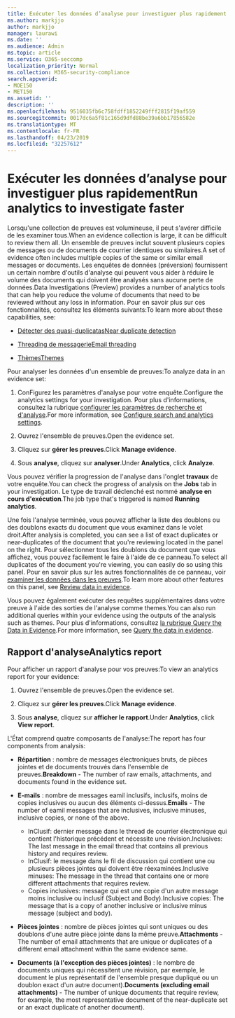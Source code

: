```yaml
---
title: Exécuter les données d’analyse pour investiguer plus rapidement
ms.author: markjjo
author: markjjo
manager: laurawi
ms.date: ''
ms.audience: Admin
ms.topic: article
ms.service: O365-seccomp
localization_priority: Normal
ms.collection: M365-security-compliance
search.appverid:
- MOE150
- MET150
ms.assetid: ''
description: ''
ms.openlocfilehash: 9516035fb6c758fdff1852249fff2815f19af559
ms.sourcegitcommit: 0017dc6a5f81c165d9dfd88be39a6bb17856582e
ms.translationtype: MT
ms.contentlocale: fr-FR
ms.lasthandoff: 04/23/2019
ms.locfileid: "32257612"
---
```

# <a name="run-analytics-to-investigate-faster"></a><span data-ttu-id="c75fa-102">Exécuter les données d’analyse pour investiguer plus rapidement</span><span class="sxs-lookup"><span data-stu-id="c75fa-102">Run analytics to investigate faster</span></span>

<span data-ttu-id="c75fa-103">Lorsqu'une collection de preuves est volumineuse, il peut s'avérer difficile de les examiner tous.</span><span class="sxs-lookup"><span data-stu-id="c75fa-103">When an evidence collection is large, it can be difficult to review them all.</span></span> <span data-ttu-id="c75fa-104">Un ensemble de preuves inclut souvent plusieurs copies de messages ou de documents de courrier identiques ou similaires.</span><span class="sxs-lookup"><span data-stu-id="c75fa-104">A set of evidence often includes multiple copies of the same or similar email messages or documents.</span></span> <span data-ttu-id="c75fa-105">Les enquêtes de données (préversion) fournissent un certain nombre d'outils d'analyse qui peuvent vous aider à réduire le volume des documents qui doivent être analysés sans aucune perte de données.</span><span class="sxs-lookup"><span data-stu-id="c75fa-105">Data Investigations (Preview) provides a number of analytics tools that can help you reduce the volume of documents that need to be reviewed without any loss in information.</span></span> <span data-ttu-id="c75fa-106">Pour en savoir plus sur ces fonctionnalités, consultez les éléments suivants:</span><span class="sxs-lookup"><span data-stu-id="c75fa-106">To learn more about these capabilities, see:</span></span>

- [<span data-ttu-id="c75fa-107">Détecter des quasi-duplicatas</span><span class="sxs-lookup"><span data-stu-id="c75fa-107">Near duplicate detection</span></span>](near-duplicates.md)

- [<span data-ttu-id="c75fa-108">Threading de messagerie</span><span class="sxs-lookup"><span data-stu-id="c75fa-108">Email threading</span></span>](email-threading.md)

- [<span data-ttu-id="c75fa-109">Thèmes</span><span class="sxs-lookup"><span data-stu-id="c75fa-109">Themes</span></span>](themes.md)

<span data-ttu-id="c75fa-110">Pour analyser les données d'un ensemble de preuves:</span><span class="sxs-lookup"><span data-stu-id="c75fa-110">To analyze data in an evidence set:</span></span>

1. <span data-ttu-id="c75fa-111">ConFigurez les paramètres d'analyse pour votre enquête.</span><span class="sxs-lookup"><span data-stu-id="c75fa-111">Configure the analytics settings for your investigation.</span></span> <span data-ttu-id="c75fa-112">Pour plus d'informations, consultez la rubrique [configurer les paramètres de recherche et d'analyse](configure-search-analytics-settings.md).</span><span class="sxs-lookup"><span data-stu-id="c75fa-112">For more information, see [Configure search and analytics settings](configure-search-analytics-settings.md).</span></span>

2. <span data-ttu-id="c75fa-113">Ouvrez l'ensemble de preuves.</span><span class="sxs-lookup"><span data-stu-id="c75fa-113">Open the evidence set.</span></span>

3. <span data-ttu-id="c75fa-114">Cliquez sur **gérer les preuves**.</span><span class="sxs-lookup"><span data-stu-id="c75fa-114">Click **Manage evidence**.</span></span>

4. <span data-ttu-id="c75fa-115">Sous **analyse**, cliquez sur **analyser**.</span><span class="sxs-lookup"><span data-stu-id="c75fa-115">Under **Analytics**, click **Analyze**.</span></span>

<span data-ttu-id="c75fa-116">Vous pouvez vérifier la progression de l'analyse dans l'onglet **travaux** de votre enquête.</span><span class="sxs-lookup"><span data-stu-id="c75fa-116">You can check the progress of analysis on the **Jobs** tab in your investigation.</span></span> <span data-ttu-id="c75fa-117">Le type de travail déclenché est nommé **analyse en cours d'exécution**.</span><span class="sxs-lookup"><span data-stu-id="c75fa-117">The job type that's triggered is named **Running analytics**.</span></span>

 <span data-ttu-id="c75fa-118">Une fois l'analyse terminée, vous pouvez afficher la liste des doublons ou des doublons exacts du document que vous examinez dans le volet droit.</span><span class="sxs-lookup"><span data-stu-id="c75fa-118">After analysis is completed, you can see a list of exact duplicates or near-duplicates of the document that you're reviewing located in the panel on the right.</span></span> <span data-ttu-id="c75fa-119">Pour sélectionner tous les doublons du document que vous affichez, vous pouvez facilement le faire à l'aide de ce panneau.</span><span class="sxs-lookup"><span data-stu-id="c75fa-119">To select all duplicates of the document you're viewing, you can easily do so using this panel.</span></span> <span data-ttu-id="c75fa-120">Pour en savoir plus sur les autres fonctionnalités de ce panneau, voir [examiner les données dans les preuves](review-data-in-evidence.md).</span><span class="sxs-lookup"><span data-stu-id="c75fa-120">To learn more about other features on this panel, see [Review data in evidence](review-data-in-evidence.md).</span></span> 

<span data-ttu-id="c75fa-121">Vous pouvez également exécuter des requêtes supplémentaires dans votre preuve à l'aide des sorties de l'analyse comme themes.</span><span class="sxs-lookup"><span data-stu-id="c75fa-121">You can also run additional queries within your evidence using the outputs of the analysis such as themes.</span></span> <span data-ttu-id="c75fa-122">Pour plus d'informations, consultez [la rubrique Query the Data in Evidence](evidence-query.md).</span><span class="sxs-lookup"><span data-stu-id="c75fa-122">For more information, see [Query the data in evidence](evidence-query.md).</span></span>

## <a name="analytics-report"></a><span data-ttu-id="c75fa-123">Rapport d'analyse</span><span class="sxs-lookup"><span data-stu-id="c75fa-123">Analytics report</span></span>

<span data-ttu-id="c75fa-124">Pour afficher un rapport d'analyse pour vos preuves:</span><span class="sxs-lookup"><span data-stu-id="c75fa-124">To view an analytics report for your evidence:</span></span>

1. <span data-ttu-id="c75fa-125">Ouvrez l'ensemble de preuves.</span><span class="sxs-lookup"><span data-stu-id="c75fa-125">Open the evidence set.</span></span>

2. <span data-ttu-id="c75fa-126">Cliquez sur **gérer les preuves**.</span><span class="sxs-lookup"><span data-stu-id="c75fa-126">Click **Manage evidence**.</span></span>

3. <span data-ttu-id="c75fa-127">Sous **analyse**, cliquez sur **afficher le rapport**.</span><span class="sxs-lookup"><span data-stu-id="c75fa-127">Under **Analytics**, click **View report**.</span></span>

<span data-ttu-id="c75fa-128">L'État comprend quatre composants de l'analyse:</span><span class="sxs-lookup"><span data-stu-id="c75fa-128">The report has four components from analysis:</span></span>

- <span data-ttu-id="c75fa-129">**Répartition** : nombre de messages électroniques bruts, de pièces jointes et de documents trouvés dans l'ensemble de preuves.</span><span class="sxs-lookup"><span data-stu-id="c75fa-129">**Breakdown** - The number of raw emails, attachments, and documents found in the evidence set.</span></span>

- <span data-ttu-id="c75fa-130">**E-mails** : nombre de messages eamil inclusifs, inclusifs, moins de copies inclusives ou aucun des éléments ci-dessus.</span><span class="sxs-lookup"><span data-stu-id="c75fa-130">**Emails** - The number of eamil messages that are inclusives, inclusive minuses, inclusive copies, or none of the above.</span></span>
   - <span data-ttu-id="c75fa-131">InClusif: dernier message dans le thread de courrier électronique qui contient l'historique précédent et nécessite une révision.</span><span class="sxs-lookup"><span data-stu-id="c75fa-131">Inclusives: The last message in the email thread that contains all previous history and requires review.</span></span>
   - <span data-ttu-id="c75fa-132">InClusif: le message dans le fil de discussion qui contient une ou plusieurs pièces jointes qui doivent être réexaminées.</span><span class="sxs-lookup"><span data-stu-id="c75fa-132">Inclusive minuses: The message in the thread that contains one or more different attachments that requires review.</span></span>
   - <span data-ttu-id="c75fa-133">Copies inclusives: message qui est une copie d'un autre message moins inclusive ou inclusif (Subject and Body).</span><span class="sxs-lookup"><span data-stu-id="c75fa-133">Inclusive copies: The message that is a copy of another inclusive or inclusive minus message (subject and body).</span></span>

- <span data-ttu-id="c75fa-134">**Pièces jointes** : nombre de pièces jointes qui sont uniques ou des doublons d'une autre pièce jointe dans la même preuve.</span><span class="sxs-lookup"><span data-stu-id="c75fa-134">**Attachments** - The number of email attachments that are unique or duplicates of a different email attachment within the same evidence same.</span></span>

- <span data-ttu-id="c75fa-135">**Documents (à l'exception des pièces jointes)** : le nombre de documents uniques qui nécessitent une révision, par exemple, le document le plus représentatif de l'ensemble presque dupliqué ou un doublon exact d'un autre document).</span><span class="sxs-lookup"><span data-stu-id="c75fa-135">**Documents (excluding email attachments)** - The number of unique documents that require review, for example, the most representative document of the near-duplicate set or an exact duplicate of another document).</span></span>